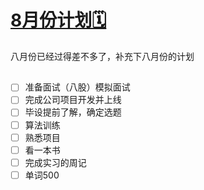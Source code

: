 # [8月份计划🗓️](https://github.com/HealUP/MyBlog/issues/44)

八月份已经过得差不多了，补充下八月份的计划
## 
- [ ] 准备面试（八股）模拟面试
- [ ] 完成公司项目开发并上线
- [ ] 毕设提前了解，确定选题
- [ ] 算法训练
- [ ] 熟悉项目
- [ ] 看一本书
- [ ] 完成实习的周记
- [ ] 单词500